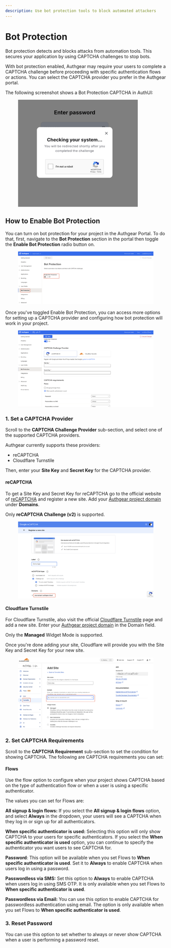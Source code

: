 ```yaml
---
description: Use bot protection tools to block automated attackers
---
```


# Bot Protection

Bot protection detects and blocks attacks from automation tools. This secures your application by using CAPTCHA challenges to stop bots.

With bot protection enabled, Authgear may require your users to complete a CAPTCHA challenge before proceeding with specific authentication flows or actions. You can select the CAPTCHA provider you prefer in the Authgear portal.

The following screenshot shows a Bot Protection CAPTCHA in AuthUI:

<figure><img src="../.gitbook/assets/authgear-authui-captcha.png" alt="" width="375"><figcaption></figcaption></figure>

## How to Enable Bot Protection

You can turn on bot protection for your project in the Authgear Portal. To do that, first, navigate to the **Bot Protection** section in the portal then toggle the **Enable Bot Protection** radio button on.

<figure><img src="../.gitbook/assets/authgear-enable-bot-protection.png" alt=""><figcaption></figcaption></figure>

Once you've toggled Enable Bot Protection, you can access more options for setting up a CAPTCHA provider and configuring how bot protection will work in your project.

<figure><img src="../.gitbook/assets/authgear-bot-protection-config.png" alt=""><figcaption></figcaption></figure>

### 1. Set a CAPTCHA Provider

Scroll to the **CAPTCHA Challenge Provider** sub-section, and select one of the supported CAPTCHA providers.&#x20;

Authgear currently supports these providers:

* reCAPTCHA
* Cloudflare Turnstile

Then, enter your **Site Key** and **Secret Key** for the CAPTCHA provider.&#x20;

#### reCAPTCHA

To get a Site Key and Secret Key for reCAPTCHA go to the official website of [reCAPTCHA](https://www.google.com/recaptcha/admin/) and register a new site. Add your [Authgear project domain](https://docs.authgear.com/reference/glossary#your-authgear-endpoint) under **Domains**.

Only **reCAPTCHA Challenge (v2)** is supported.

<figure><img src="../.gitbook/assets/google-recaptcha.png" alt=""><figcaption></figcaption></figure>

#### Cloudflare Turnstile

For Cloudflare Turnstile, also visit the official [Cloudflare Turnstile](https://www.cloudflare.com/products/turnstile/) page and add a new site. Enter your [Authgear project domain](https://docs.authgear.com/reference/glossary#your-authgear-endpoint) in the Domain field.

Only the **Managed** Widget Mode is supported.

Once you're done adding your site, Cloudflare will provide you with the Site Key and Secret Key for your new site.

<figure><img src="../.gitbook/assets/cloudflare-turnstile.png" alt=""><figcaption></figcaption></figure>

### 2. Set CAPTCHA Requirements

Scroll to the **CAPTCHA Requirement** sub-section to set the condition for showing CAPTCHA. The following are CAPTCHA requirements you can set:

#### **Flows**

Use the flow option to configure when your project shows CAPTCHA based on the type of authentication flow or when a user is using a specific authenticator.

The values you can set for Flows are:

**All signup & login flows:** If you select the **All signup & login flows** option, and select **Always** in the dropdown, your users will see a CAPTCHA when they log in or sign up for all authenticators.

**When specific authenticator is used:** Selecting this option will only show CAPTCHA to your users for specific authenticators. If you select the **When specific authenticator is used** option, you can continue to specify the authenticator you want users to see CAPTCHA for.

**Password**: This option will be available when you set Flows to **When specific authenticator is used**. Set it to **Always** to enable CAPTCHA when users log in using a password.

**Passwordless via SMS:** Set this option to **Always** to enable CAPTCHA when users log in using SMS OTP. It is only available when you set Flows to **When specific authenticator is used**.

**Passwordless via Email:** You can use this option to enable CAPTCHA for passwordless authentication using email. The option is only available when you set Flows to **When specific authenticator is used**.

### **3. Reset Password**

You can use this option to set whether to always or never show CAPTCHA when a user is performing a password reset.
